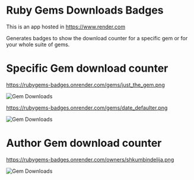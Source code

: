 # Ruby Gems Downloads Badges

This is an app hosted in https://www.render.com

Generates badges to show the download counter for a specific gem or for your whole suite of gems.

# Specific Gem download counter

https://rubygems-badges.onrender.com/gems/just_the_gem.png

![Gem Downloads](https://rubygems-badges.onrender.com/gems/just_the_gem.png)

https://rubygems-badges.onrender.com/gems/date_defaulter.png

![Gem Downloads](https://rubygems-badges.onrender.com/gems/date_defaulter.png)

# Author Gem download counter

https://rubygems-badges.onrender.com/owners/shkumbindelija.png

![Gem Downloads](https://rubygems-badges.onrender.com/owners/shkumbindelija.png)

